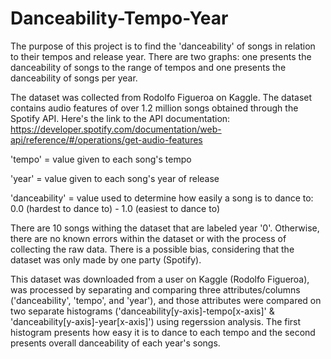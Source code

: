 # Danceability-Tempo-Year
The purpose of this project is to find the 'danceability' of songs in relation to their tempos and release year.
There are two graphs: one presents the danceability of songs to the range of tempos and one presents the danceability of songs per year.

The dataset was collected from Rodolfo Figueroa on Kaggle. The dataset contains audio features of over 1.2 million songs obtained through the Spotify API. Here's the link to the API documentation: https://developer.spotify.com/documentation/web-api/reference/#/operations/get-audio-features

'tempo' = value given to each song's tempo

'year' = value given to each song's year of release

'danceability' = value used to determine how easily a song is to dance to: 0.0 (hardest to dance to) - 1.0 (easiest to dance to)

There are 10 songs withing the dataset that are labeled year '0'. Otherwise, there are no known errors within the dataset or with the process of collecting the raw data. There is a possible bias, considering that the dataset was only made by one party (Spotify).

This dataset was downloaded from a user on Kaggle (Rodolfo Figueroa), was processed by separating and comparing three attributes/columns ('danceability', 'tempo', and 'year'), and those attributes were compared on two separate histograms ('danceability[y-axis]-tempo[x-axis]' & 'danceability[y-axis]-year[x-axis]') using regerssion analysis. The first histogram presents how easy it is to dance to each tempo and the second presents overall danceability of each year's songs.
